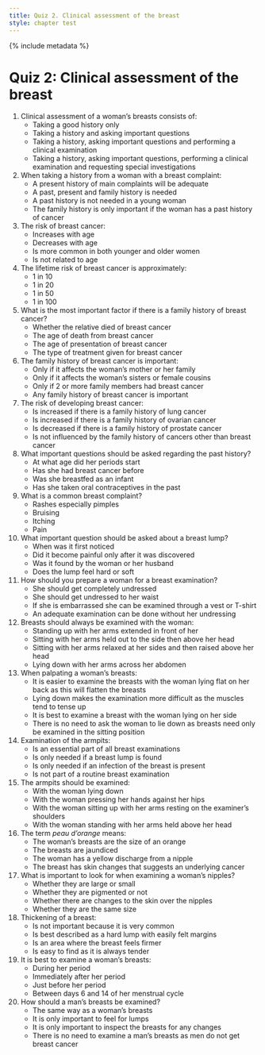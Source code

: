 ```yaml
---
title: Quiz 2. Clinical assessment of the breast
style: chapter test
---
```


{% include metadata %}

# Quiz 2: Clinical assessment of the breast

1.	Clinical assessment of a woman’s breasts consists of:
	-	Taking a good history only
	-	Taking a history and asking important questions
	+	Taking a history, asking important questions and performing a clinical examination
	-	Taking a history, asking important questions, performing a clinical examination and requesting special investigations
2.	When taking a history from a woman with a breast complaint:
	-	A present history of main complaints will be adequate
	+	A past, present and family history is needed
	-	A past history is not needed in a young woman
	-	The family history is only important if the woman has a past history of cancer
3.	The risk of breast cancer:
	+	Increases with age
	-	Decreases with age
	-	Is more common in both younger and older women
	-	Is not related to age
4.	The lifetime risk of breast cancer is approximately:
	+	1 in 10
	-	1 in 20
	-	1 in 50
	-	1 in 100
5.	What is the most important factor if there is a family history of breast cancer?
	-	Whether the relative died of breast cancer
	-	The age of death from breast cancer
	+	The age of presentation of breast cancer
	-	The type of treatment given for breast cancer
6.	The family history of breast cancer is important:
	-	Only if it affects the woman’s mother or her family
	-	Only if it affects the woman’s sisters or female cousins
	-	Only if 2 or more family members had breast cancer
	+	Any family history of breast cancer is important
7.	The risk of developing breast cancer:
	-	Is increased if there is a family history of lung cancer
	+	Is increased if there is a family history of ovarian cancer
	-	Is decreased if there is a family history of prostate cancer
	-	Is not influenced by the family history of cancers other than breast cancer
8.	What important questions should be asked regarding the past history?
	-	At what age did her periods start
	+	Has she had breast cancer before
	-	Was she breastfed as an infant
	-	Has she taken oral contraceptives in the past
9.	What is a common breast complaint?
	-	Rashes especially pimples
	-	Bruising
	-	Itching
	+	Pain
10.	What important question should be asked about a breast lump?
	+	When was it first noticed
	-	Did it become painful only after it was discovered
	-	Was it found by the woman or her husband
	-	Does the lump feel hard or soft
11.	How should you prepare a woman for a breast examination?
	-	She should get completely undressed
	+	She should get undressed to her waist
	-	If she is embarrassed she can be examined through a vest or T-shirt
	-	An adequate examination can be done without her undressing
12.	Breasts should always be examined with the woman:
	-	Standing up with her arms extended in front of her
	-	Sitting with her arms held out to the side then above her head
	+	Sitting with her arms relaxed at her sides and then raised above her head
	-	Lying down with her arms across her abdomen
13.	When palpating a woman’s breasts:
	+	It is easier to examine the breasts with the woman lying flat on her back as this will flatten the breasts
	-	Lying down makes the examination more difficult as the muscles tend to tense up
	-	It is best to examine a breast with the woman lying on her side
	-	There is no need to ask the woman to lie down as breasts need only be examined in the sitting position
14.	Examination of the armpits:
	+	Is an essential part of all breast examinations
	-	Is only needed if a breast lump is found
	-	Is only needed if an infection of the breast is present
	-	Is not part of a routine breast examination
15.	The armpits should be examined:
	-	With the woman lying down
	-	With the woman pressing her hands against her hips
	+	With the woman sitting up with her arms resting on the examiner’s shoulders
	-	With the woman standing with her arms held above her head
16.	The term *peau d’orange* means:
	-	The woman’s breasts are the size of an orange
	-	The breasts are jaundiced
	-	The woman has a yellow discharge from a nipple
	+	The breast has skin changes that suggests an underlying cancer
17.	What is important to look for when examining a woman’s nipples?
	-	Whether they are large or small
	-	Whether they are pigmented or not
	+	Whether there are changes to the skin over the nipples
	-	Whether they are the same size
18.	Thickening of a breast:
	-	Is not important because it is very common
	-	Is best described as a hard lump with easily felt margins
	+	Is an area where the breast feels firmer
	-	Is easy to find as it is always tender
19.	It is best to examine a woman’s breasts:
	-	During her period
	-	Immediately after her period
	-	Just before her period
	+	Between days 6 and 14 of her menstrual cycle
20.	How should a man’s breasts be examined?
	+	The same way as a woman’s breasts
	-	It is only important to feel for lumps
	-	It is only important to inspect the breasts for any changes
	-	There is no need to examine a man’s breasts as men do not get breast cancer
